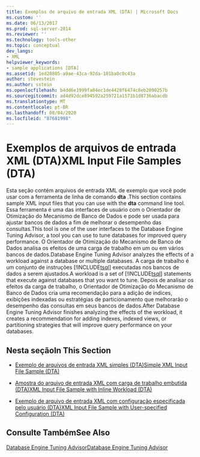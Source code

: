 ```yaml
---
title: Exemplos de arquivo de entrada XML (DTA) | Microsoft Docs
ms.custom: ''
ms.date: 06/13/2017
ms.prod: sql-server-2014
ms.reviewer: ''
ms.technology: tools-other
ms.topic: conceptual
dev_langs:
- XML
helpviewer_keywords:
- sample applications [DTA]
ms.assetid: 1ed28805-a9ae-43ca-92da-101ba0c0c43a
author: stevestein
ms.author: sstein
ms.openlocfilehash: b4dd6e1999fa04ec1de4428f6474c8eb2090257b
ms.sourcegitcommit: ad4d92dce894592a259721a1571b1d8736abacdb
ms.translationtype: MT
ms.contentlocale: pt-BR
ms.lasthandoff: 08/04/2020
ms.locfileid: "87681998"
---
```

# <a name="xml-input-file-samples-dta"></a><span data-ttu-id="cd134-102">Exemplos de arquivos de entrada XML (DTA)</span><span class="sxs-lookup"><span data-stu-id="cd134-102">XML Input File Samples (DTA)</span></span>
  <span data-ttu-id="cd134-103">Esta seção contém arquivos de entrada XML de exemplo que você pode usar com a ferramenta de linha de comando **dta** .</span><span class="sxs-lookup"><span data-stu-id="cd134-103">This section contains sample XML input files that you can use with the **dta** command line tool.</span></span> <span data-ttu-id="cd134-104">Essa ferramenta é uma das interfaces de usuário com o Orientador de Otimização do Mecanismo de Banco de Dados e pode ser usada para ajustar bancos de dados a fim de melhorar o desempenho das consultas.</span><span class="sxs-lookup"><span data-stu-id="cd134-104">This tool is one of the user interfaces to the Database Engine Tuning Advisor, a tool you can use to tune databases for improved query performance.</span></span> <span data-ttu-id="cd134-105">O Orientador de Otimização do Mecanismo de Banco de Dados analisa os efeitos de uma carga de trabalho em um ou em vários bancos de dados.</span><span class="sxs-lookup"><span data-stu-id="cd134-105">Database Engine Tuning Advisor analyzes the effects of a workload against a database or multiple databases.</span></span> <span data-ttu-id="cd134-106">A carga de trabalho é um conjunto de instruções [!INCLUDE[tsql](../../includes/tsql-md.md)] executadas nos bancos de dados a serem ajustados.</span><span class="sxs-lookup"><span data-stu-id="cd134-106">A workload is a set of [!INCLUDE[tsql](../../includes/tsql-md.md)] statements that execute against databases that you want to tune.</span></span> <span data-ttu-id="cd134-107">Depois de analisar os efeitos da carga de trabalho, o Orientador de Otimização do Mecanismo de Banco de Dados cria uma recomendação para a adição de índices, exibições indexadas ou estratégias de particionamento que melhorarão o desempenho das consultas em seus bancos de dados.</span><span class="sxs-lookup"><span data-stu-id="cd134-107">After Database Engine Tuning Advisor finishes analyzing the effects of the workload, it creates a recommendation for adding indexes, indexed views, or partitioning strategies that will improve query performance on your databases.</span></span>  
  
## <a name="in-this-section"></a><span data-ttu-id="cd134-108">Nesta seção</span><span class="sxs-lookup"><span data-stu-id="cd134-108">In This Section</span></span>  
  
-   [<span data-ttu-id="cd134-109">Exemplo de arquivos de entrada XML simples &#40;DTA&#41;</span><span class="sxs-lookup"><span data-stu-id="cd134-109">Simple XML Input File Sample &#40;DTA&#41;</span></span>](simple-xml-input-file-sample-dta.md)  
  
-   [<span data-ttu-id="cd134-110">Amostra do arquivo de entrada XML com carga de trabalho embutida &#40;DTA&#41;</span><span class="sxs-lookup"><span data-stu-id="cd134-110">XML Input File Sample with Inline Workload &#40;DTA&#41;</span></span>](xml-input-file-sample-with-inline-workload-dta.md)  
  
-   [<span data-ttu-id="cd134-111">Exemplo de arquivo de entrada XML com configuração especificada pelo usuário &#40;DTA&#41;</span><span class="sxs-lookup"><span data-stu-id="cd134-111">XML Input File Sample with User-specified Configuration &#40;DTA&#41;</span></span>](xml-input-file-sample-with-user-specified-configuration-dta.md)  
  
## <a name="see-also"></a><span data-ttu-id="cd134-112">Consulte Também</span><span class="sxs-lookup"><span data-stu-id="cd134-112">See Also</span></span>  
 [<span data-ttu-id="cd134-113">Database Engine Tuning Advisor</span><span class="sxs-lookup"><span data-stu-id="cd134-113">Database Engine Tuning Advisor</span></span>](../../relational-databases/performance/database-engine-tuning-advisor.md)  
  
  
